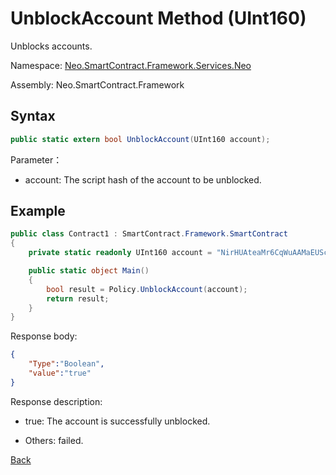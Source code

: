 # UnblockAccount Method (UInt160)

Unblocks accounts.

Namespace: [Neo.SmartContract.Framework.Services.Neo](../../neo.md)

Assembly: Neo.SmartContract.Framework

## Syntax

```c#
public static extern bool UnblockAccount(UInt160 account);
```

Parameter：

- account: The script hash of the account to be unblocked.

## Example

```c#
public class Contract1 : SmartContract.Framework.SmartContract
{
    private static readonly UInt160 account = "NirHUAteaMr6CqWuAAMaEUScPcS3FDKebM".ToScriptHash();

    public static object Main()
    {
        bool result = Policy.UnblockAccount(account);
        return result;
    }
}
```

Response body:

```json
{
	"Type":"Boolean",
	"value":"true"
}
```

Response description:

- true: The account is successfully unblocked.

- Others: failed.

[Back](../Policy.md)


